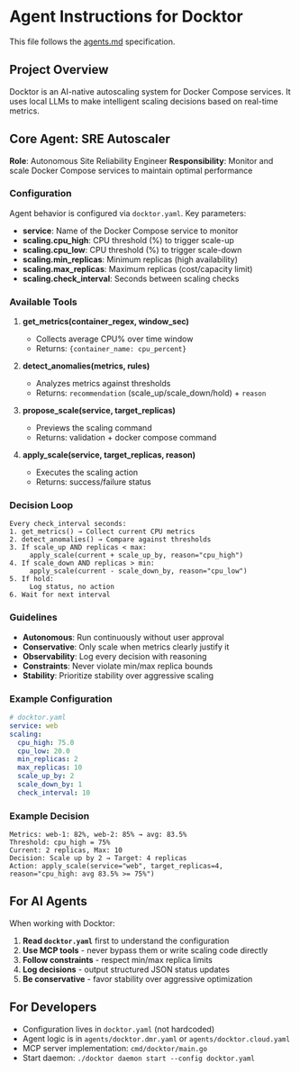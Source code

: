 # Agent Instructions for Docktor

This file follows the [agents.md](https://agents.md/) specification.

## Project Overview

Docktor is an AI-native autoscaling system for Docker Compose services. It uses local LLMs to make intelligent scaling decisions based on real-time metrics.

## Core Agent: SRE Autoscaler

**Role**: Autonomous Site Reliability Engineer
**Responsibility**: Monitor and scale Docker Compose services to maintain optimal performance

### Configuration

Agent behavior is configured via `docktor.yaml`. Key parameters:

- **service**: Name of the Docker Compose service to monitor
- **scaling.cpu_high**: CPU threshold (%) to trigger scale-up
- **scaling.cpu_low**: CPU threshold (%) to trigger scale-down
- **scaling.min_replicas**: Minimum replicas (high availability)
- **scaling.max_replicas**: Maximum replicas (cost/capacity limit)
- **scaling.check_interval**: Seconds between scaling checks

### Available Tools

1. **get_metrics(container_regex, window_sec)**
   - Collects average CPU% over time window
   - Returns: `{container_name: cpu_percent}`

2. **detect_anomalies(metrics, rules)**
   - Analyzes metrics against thresholds
   - Returns: `recommendation` (scale_up/scale_down/hold) + `reason`

3. **propose_scale(service, target_replicas)**
   - Previews the scaling command
   - Returns: validation + docker compose command

4. **apply_scale(service, target_replicas, reason)**
   - Executes the scaling action
   - Returns: success/failure status

### Decision Loop

```
Every check_interval seconds:
1. get_metrics() → Collect current CPU metrics
2. detect_anomalies() → Compare against thresholds
3. If scale_up AND replicas < max:
     apply_scale(current + scale_up_by, reason="cpu_high")
4. If scale_down AND replicas > min:
     apply_scale(current - scale_down_by, reason="cpu_low")
5. If hold:
     Log status, no action
6. Wait for next interval
```

### Guidelines

- **Autonomous**: Run continuously without user approval
- **Conservative**: Only scale when metrics clearly justify it
- **Observability**: Log every decision with reasoning
- **Constraints**: Never violate min/max replica bounds
- **Stability**: Prioritize stability over aggressive scaling

### Example Configuration

```yaml
# docktor.yaml
service: web
scaling:
  cpu_high: 75.0
  cpu_low: 20.0
  min_replicas: 2
  max_replicas: 10
  scale_up_by: 2
  scale_down_by: 1
  check_interval: 10
```

### Example Decision

```
Metrics: web-1: 82%, web-2: 85% → avg: 83.5%
Threshold: cpu_high = 75%
Current: 2 replicas, Max: 10
Decision: Scale up by 2 → Target: 4 replicas
Action: apply_scale(service="web", target_replicas=4, reason="cpu_high: avg 83.5% >= 75%")
```

## For AI Agents

When working with Docktor:

1. **Read `docktor.yaml`** first to understand the configuration
2. **Use MCP tools** - never bypass them or write scaling code directly
3. **Follow constraints** - respect min/max replica limits
4. **Log decisions** - output structured JSON status updates
5. **Be conservative** - favor stability over aggressive optimization

## For Developers

- Configuration lives in `docktor.yaml` (not hardcoded)
- Agent logic is in `agents/docktor.dmr.yaml` or `agents/docktor.cloud.yaml`
- MCP server implementation: `cmd/docktor/main.go`
- Start daemon: `./docktor daemon start --config docktor.yaml`
